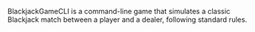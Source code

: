 BlackjackGameCLI is a command-line game that simulates a classic Blackjack match between a player and a dealer, following standard rules.
